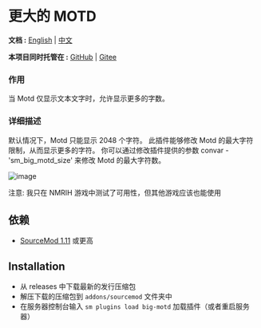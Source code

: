 # 更大的 MOTD

**文档 :**  [English](./readme.md) | [中文](./readme-chi.md)

**本项目同时托管在 :**  [GitHub](https://github.com/f1f88/big-motd) | [Gitee](https://gitee.com/f1f88/big-motd)

### 作用

当 Motd 仅显示文本文字时，允许显示更多的字数。

### 详细描述

默认情况下，Motd 只能显示 2048 个字符。
此插件能够修改 Motd 的最大字符限制，从而显示更多的字符。
你可以通过修改插件提供的参数 convar - 'sm_big_motd_size' 来修改 Motd 的最大字符数。

![image](./img/Img_231016_211008.png)

注意: 我只在 NMRIH 游戏中测试了可用性，但其他游戏应该也能使用

## 依赖

- [SourceMod 1.11](https://www.sourcemod.net/downloads.php?branch=stable) 或更高

## Installation
- 从 releases 中下载最新的发行压缩包
- 解压下载的压缩包到 `addons/sourcemod` 文件夹中
- 在服务器控制台输入 `sm plugins load big-motd` 加载插件（或者重启服务器）
